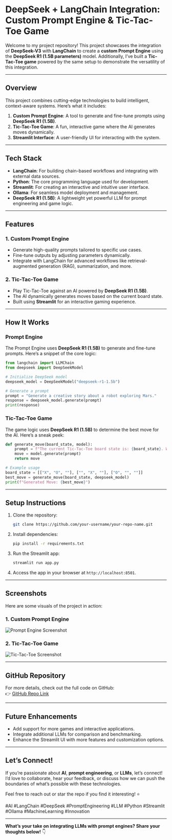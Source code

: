 # **DeepSeek + LangChain Integration: Custom Prompt Engine & Tic-Tac-Toe Game**  

Welcome to my project repository! This project showcases the integration of **DeepSeek-V3** with **LangChain** to create a **custom Prompt Engine** using the **DeepSeek R1 (1.5B parameters)** model. Additionally, I’ve built a **Tic-Tac-Toe game** powered by the same setup to demonstrate the versatility of this integration.  

---

## **Overview**  
This project combines cutting-edge technologies to build intelligent, context-aware systems. Here’s what it includes:  
1. **Custom Prompt Engine**: A tool to generate and fine-tune prompts using **DeepSeek R1 (1.5B)**.  
2. **Tic-Tac-Toe Game**: A fun, interactive game where the AI generates moves dynamically.  
3. **Streamlit Interface**: A user-friendly UI for interacting with the system.  

---

## **Tech Stack**  
- **LangChain**: For building chain-based workflows and integrating with external data sources.  
- **Python**: The core programming language used for development.  
- **Streamlit**: For creating an interactive and intuitive user interface.  
- **Ollama**: For seamless model deployment and management.  
- **DeepSeek R1 (1.5B)**: A lightweight yet powerful LLM for prompt engineering and game logic.  

---

## **Features**  
### **1. Custom Prompt Engine**  
- Generate high-quality prompts tailored to specific use cases.  
- Fine-tune outputs by adjusting parameters dynamically.  
- Integrate with LangChain for advanced workflows like retrieval-augmented generation (RAG), summarization, and more.  

### **2. Tic-Tac-Toe Game**  
- Play Tic-Tac-Toe against an AI powered by **DeepSeek R1 (1.5B)**.  
- The AI dynamically generates moves based on the current board state.  
- Built using **Streamlit** for an interactive gaming experience.  

---

## **How It Works**  
### **Prompt Engine**  
The Prompt Engine uses **DeepSeek R1 (1.5B)** to generate and fine-tune prompts. Here’s a snippet of the core logic:  

```python
from langchain import LLMChain
from deepseek import DeepSeekModel

# Initialize DeepSeek model
deepseek_model = DeepSeekModel("deepseek-r1-1.5b")

# Generate a prompt
prompt = "Generate a creative story about a robot exploring Mars."
response = deepseek_model.generate(prompt)
print(response)
```

### **Tic-Tac-Toe Game**  
The game logic uses **DeepSeek R1 (1.5B)** to determine the best move for the AI. Here’s a sneak peek:  

```python
def generate_move(board_state, model):
    prompt = f"The current Tic-Tac-Toe board state is: {board_state}. What is the best move for 'X'?"
    move = model.generate(prompt)
    return move

# Example usage
board_state = [["X", "O", ""], ["", "X", ""], ["O", "", ""]]
best_move = generate_move(board_state, deepseek_model)
print(f"Generated Move: {best_move}")
```

---

## **Setup Instructions**  
1. Clone the repository:  
   ```bash
   git clone https://github.com/your-username/your-repo-name.git
   ```
2. Install dependencies:  
   ```bash
   pip install -r requirements.txt
   ```
3. Run the Streamlit app:  
   ```bash
   streamlit run app.py
   ```
4. Access the app in your browser at `http://localhost:8501`.  

---

## **Screenshots**  
Here are some visuals of the project in action:  

### **1. Custom Prompt Engine**  
![Prompt Engine Screenshot](https://via.placeholder.com/800x400.png?text=Prompt+Engine+UI)  

### **2. Tic-Tac-Toe Game**  
![Tic-Tac-Toe Screenshot](https://via.placeholder.com/800x400.png?text=Tic-Tac-Toe+Game+UI)  

---

## **GitHub Repository**  
For more details, check out the full code on GitHub:  
👉 [GitHub Repo Link](https://github.com/your-username/your-repo-name)  

---

## **Future Enhancements**  
- Add support for more games and interactive applications.  
- Integrate additional LLMs for comparison and benchmarking.  
- Enhance the Streamlit UI with more features and customization options.  

---

## **Let’s Connect!**  
If you’re passionate about **AI**, **prompt engineering**, or **LLMs**, let’s connect! I’d love to collaborate, hear your feedback, or discuss how we can push the boundaries of what’s possible with these technologies.  

Feel free to reach out or star the repo if you find it interesting! ⭐  

#AI #LangChain #DeepSeek #PromptEngineering #LLM #Python #Streamlit #Ollama #MachineLearning #Innovation  

--- 

**What’s your take on integrating LLMs with prompt engines? Share your thoughts below!** 👇
